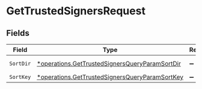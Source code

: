 # GetTrustedSignersRequest


## Fields

| Field                                                                                                           | Type                                                                                                            | Required                                                                                                        | Description                                                                                                     |
| --------------------------------------------------------------------------------------------------------------- | --------------------------------------------------------------------------------------------------------------- | --------------------------------------------------------------------------------------------------------------- | --------------------------------------------------------------------------------------------------------------- |
| `SortDir`                                                                                                       | [*operations.GetTrustedSignersQueryParamSortDir](../../models/operations/gettrustedsignersqueryparamsortdir.md) | :heavy_minus_sign:                                                                                              | sorting direction                                                                                               |
| `SortKey`                                                                                                       | [*operations.GetTrustedSignersQueryParamSortKey](../../models/operations/gettrustedsignersqueryparamsortkey.md) | :heavy_minus_sign:                                                                                              | sort key                                                                                                        |